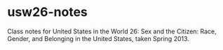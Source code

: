 usw26-notes
===========

Class notes for United States in the World 26: Sex and the Citizen: Race, Gender, and Belonging in the United States, taken Spring 2013.
